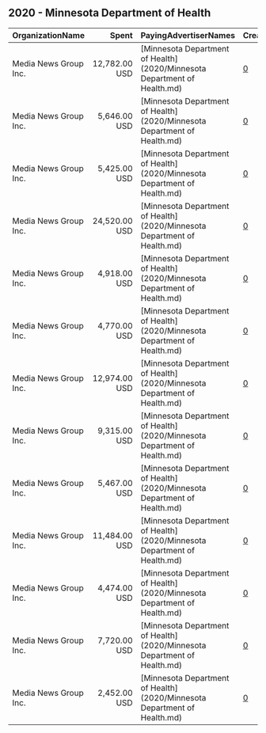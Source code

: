 ## 2020 - Minnesota Department of Health 
|OrganizationName|Spent|PayingAdvertiserNames|CreativeUrls|Impressions|Genders|AgeBrackets|CountryCodes|BillingAddresses|CandidateBallotInformation|
|:---|---:|:---|:---|---:|:---|:---|:---|:---|:---|
|Media News Group Inc.|12,782.00 USD|[Minnesota Department of Health](2020/Minnesota Department of Health.md)|[0](https://www.snap.com/political-ads/asset/ad61ff4864b6a63a32755ea602125d7948b3dc1c68619d565d45659646a10d25?mediaType=mp4)|3,373,403||30+|united states|"10 River Park Plaza, Suit 700,St. Paul,55107,US"|Minnesota Department of Health|
|Media News Group Inc.|5,646.00 USD|[Minnesota Department of Health](2020/Minnesota Department of Health.md)|[0](https://www.snap.com/political-ads/asset/9bd870ec1612dea90861b5629d06cb1c295f161c2dfbdede99c03d2315f82e59?mediaType=mp4)|3,490,996||29-|united states|"10 River Park Plaza, Suit 700,St. Paul,55107,US"|Minnesota Department of Health|
|Media News Group Inc.|5,425.00 USD|[Minnesota Department of Health](2020/Minnesota Department of Health.md)|[0](https://www.snap.com/political-ads/asset/56924244acc951dc91b3b0487c96096506222a6f5e672a93564f28d08a1269ff?mediaType=mp4)|1,235,444||30+|united states|"10 River Park Plaza, Suit 700,St. Paul,55107,US"|Minnesota Department of Health|
|Media News Group Inc.|24,520.00 USD|[Minnesota Department of Health](2020/Minnesota Department of Health.md)|[0](https://www.snap.com/political-ads/asset/ad61ff4864b6a63a32755ea602125d7948b3dc1c68619d565d45659646a10d25?mediaType=mp4)|10,075,631|||united states|"10 River Park Plaza, Suit 700,St. Paul,55107,US"|Minnesota Department of Health|
|Media News Group Inc.|4,918.00 USD|[Minnesota Department of Health](2020/Minnesota Department of Health.md)|[0](https://www.snap.com/political-ads/asset/3a5d26ad313f3e6dc7e6246a217a7a80fba6fec03c545918bef3a97f2557918d?mediaType=mp4)|3,047,433||29-|united states|"10 River Park Plaza, Suit 700,St. Paul,55107,US"|Minnesota Department of Health|
|Media News Group Inc.|4,770.00 USD|[Minnesota Department of Health](2020/Minnesota Department of Health.md)|[0](https://www.snap.com/political-ads/asset/ad61ff4864b6a63a32755ea602125d7948b3dc1c68619d565d45659646a10d25?mediaType=mp4)|1,070,591||30+|united states|"10 River Park Plaza, Suit 700,St. Paul,55107,US"|Minnesota Department of Health|
|Media News Group Inc.|12,974.00 USD|[Minnesota Department of Health](2020/Minnesota Department of Health.md)|[0](https://www.snap.com/political-ads/asset/56924244acc951dc91b3b0487c96096506222a6f5e672a93564f28d08a1269ff?mediaType=mp4)|4,862,935|||united states|"10 River Park Plaza, Suit 700,St. Paul,55107,US"|Minnesota Department of Health|
|Media News Group Inc.|9,315.00 USD|[Minnesota Department of Health](2020/Minnesota Department of Health.md)|[0](https://www.snap.com/political-ads/asset/59ef7328b4ebc8b41a0ebaef485420bade11c7a0193b9dba9adddc3fd0be7d33?mediaType=mp4)|1,702,553||29-|united states|"10 River Park Plaza, Suit 700,St. Paul,55107,US"|Minnesota Department of Health|
|Media News Group Inc.|5,467.00 USD|[Minnesota Department of Health](2020/Minnesota Department of Health.md)|[0](https://www.snap.com/political-ads/asset/0afc61a20c1923809d964c51da3f5d7bc1c10f40f1ff13a6454cae2dc17c1e36?mediaType=mp4)|3,381,679||29-|united states|"10 River Park Plaza, Suit 700,St. Paul,55107,US"|Minnesota Department of Health|
|Media News Group Inc.|11,484.00 USD|[Minnesota Department of Health](2020/Minnesota Department of Health.md)|[0](https://www.snap.com/political-ads/asset/56924244acc951dc91b3b0487c96096506222a6f5e672a93564f28d08a1269ff?mediaType=mp4)|3,028,733||30+|united states|"10 River Park Plaza, Suit 700,St. Paul,55107,US"|Minnesota Department of Health|
|Media News Group Inc.|4,474.00 USD|[Minnesota Department of Health](2020/Minnesota Department of Health.md)|[0](https://www.snap.com/political-ads/asset/5132ab5753ba5453de7e6bf7bc4b559adbc67c67a17789e168ab58a61e74a7e4?mediaType=mp4)|2,770,114||29-|united states|"10 River Park Plaza, Suit 700,St. Paul,55107,US"|Minnesota Department of Health|
|Media News Group Inc.|7,720.00 USD|[Minnesota Department of Health](2020/Minnesota Department of Health.md)|[0](https://www.snap.com/political-ads/asset/2be226ab958374c2f362bcb4011fd4e5c6af1c68223be7102155ebc843d0b5cf?mediaType=mp4)|3,222,371|||united states|"10 River Park Plaza, Suit 700,St. Paul,55107,US"|Minnesota Department of Health|
|Media News Group Inc.|2,452.00 USD|[Minnesota Department of Health](2020/Minnesota Department of Health.md)|[0](https://www.snap.com/political-ads/asset/5132ab5753ba5453de7e6bf7bc4b559adbc67c67a17789e168ab58a61e74a7e4?mediaType=mp4)|1,429,071||29-|united states|"10 River Park Plaza, Suit 700,St. Paul,55107,US"|Minnesota Department of Health|

